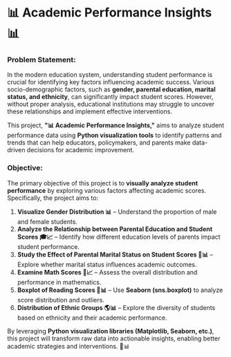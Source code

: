 # 📊 Academic Performance Insights 📊
### **Problem Statement:**  
In the modern education system, understanding student performance is crucial for identifying key factors influencing academic success. Various socio-demographic factors, such as **gender, parental education, marital status, and ethnicity**, can significantly impact student scores. However, without proper analysis, educational institutions may struggle to uncover these relationships and implement effective interventions.  

This project, **"📊 Academic Performance Insights,"** aims to analyze student performance data using **Python visualization tools** to identify patterns and trends that can help educators, policymakers, and parents make data-driven decisions for academic improvement.  

### **Objective:**  
The primary objective of this project is to **visually analyze student performance** by exploring various factors affecting academic scores. Specifically, the project aims to:  

1. **Visualize Gender Distribution 📊** – Understand the proportion of male and female students.  
2. **Analyze the Relationship between Parental Education and Student Scores 🎓📈** – Identify how different education levels of parents impact student performance.  
3. **Study the Effect of Parental Marital Status on Student Scores 💑📊** – Explore whether marital status influences academic outcomes.  
4. **Examine Math Scores 🧮📈** – Assess the overall distribution and performance in mathematics.  
5. **Boxplot of Reading Scores 📖📊** – Use **Seaborn (sns.boxplot)** to analyze score distribution and outliers.  
6. **Distribution of Ethnic Groups 🌎📊** – Explore the diversity of students based on ethnicity and their academic performance.  

By leveraging **Python visualization libraries (Matplotlib, Seaborn, etc.)**, this project will transform raw data into actionable insights, enabling better academic strategies and interventions. 🚀📊
